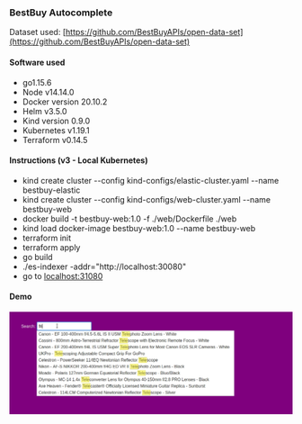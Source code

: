 ### BestBuy Autocomplete

Dataset used: [https://github.com/BestBuyAPIs/open-data-set](https://github.com/BestBuyAPIs/open-data-set)

#### Software used
- go1.15.6
- Node v14.14.0
- Docker version 20.10.2
- Helm v3.5.0
- Kind version 0.9.0
- Kubernetes v1.19.1
- Terraform v0.14.5

#### Instructions (v3 - Local Kubernetes)

- kind create cluster --config kind-configs/elastic-cluster.yaml --name bestbuy-elastic
- kind create cluster --config kind-configs/web-cluster.yaml --name bestbuy-web
- docker build -t bestbuy-web:1.0 -f ./web/Dockerfile ./web
- kind load docker-image bestbuy-web:1.0 --name bestbuy-web
- terraform init
- terraform apply
- go build
- ./es-indexer -addr="http://localhost:30080"
- go to [localhost:31080](localhost:31080)

#### Demo

![demo](images/local.gif)
